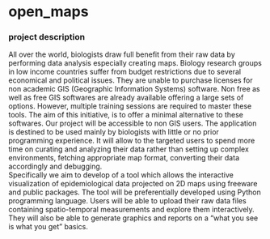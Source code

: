 # open_maps
### project description
All over the world, biologists draw full benefit from their raw data by performing data analysis especially creating maps.
Biology research groups in low income countries suffer from budget restrictions due to several economical and political issues. They are unable to purchase licenses for non academic GIS (Geographic Information Systems) software. 
Non free as well as free GIS softwares are already available offering a large sets of options. However, multiple training sessions are required to master these tools.
 The aim of this initiative, is to offer a minimal alternative to these softwares. Our project will be accessible to non GIS users. The application is destined to be used mainly by biologists with little or no prior programming experience. It will allow to the targeted users to spend more time on curating and analyzing their data rather than setting up complex environments, fetching appropriate map format, converting their data accordingly and debugging.   
Specifically we aim to develop of a tool which allows the interactive visualization of epidemiological data projected on 2D maps using freeware and public packages. The tool will be preferentially  developed using Python programming language. Users will be able to upload their raw data files containing spatio-temporal measurements and explore them interactively. They will also be able to generate graphics and reports on a “what you see is what you get” basics. 

